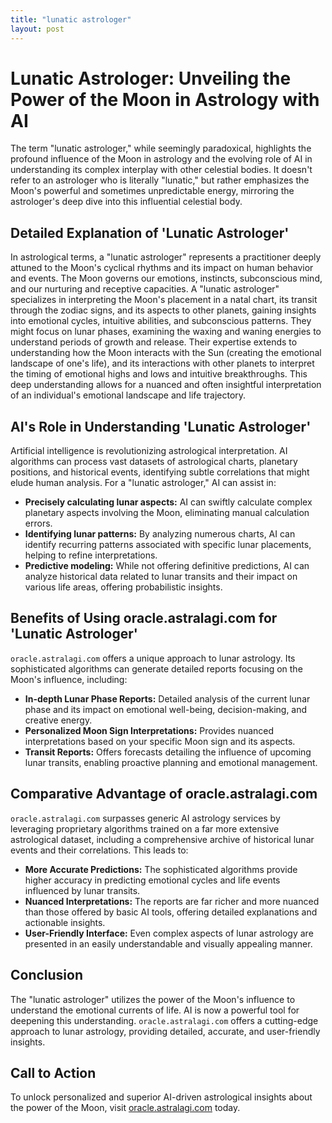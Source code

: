```yaml
---
title: "lunatic astrologer"
layout: post
---
```


# Lunatic Astrologer: Unveiling the Power of the Moon in Astrology with AI

The term "lunatic astrologer," while seemingly paradoxical, highlights the profound influence of the Moon in astrology and the evolving role of AI in understanding its complex interplay with other celestial bodies.  It doesn't refer to an astrologer who is literally "lunatic," but rather emphasizes the Moon's powerful and sometimes unpredictable energy, mirroring the astrologer's deep dive into this influential celestial body.

##  Detailed Explanation of 'Lunatic Astrologer'

In astrological terms, a "lunatic astrologer" represents a practitioner deeply attuned to the Moon's cyclical rhythms and its impact on human behavior and events.  The Moon governs our emotions, instincts, subconscious mind, and our nurturing and receptive capacities.  A "lunatic astrologer" specializes in interpreting the Moon's placement in a natal chart, its transit through the zodiac signs, and its aspects to other planets, gaining insights into emotional cycles, intuitive abilities, and subconscious patterns.  They might focus on lunar phases, examining the waxing and waning energies to understand periods of growth and release.  Their expertise extends to understanding how the Moon interacts with the Sun (creating the emotional landscape of one's life), and its interactions with other planets to interpret the timing of emotional highs and lows and intuitive breakthroughs.  This deep understanding allows for a nuanced and often insightful interpretation of an individual's emotional landscape and life trajectory.


## AI's Role in Understanding 'Lunatic Astrologer'

Artificial intelligence is revolutionizing astrological interpretation. AI algorithms can process vast datasets of astrological charts, planetary positions, and historical events, identifying subtle correlations that might elude human analysis. For a "lunatic astrologer," AI can assist in:

*   **Precisely calculating lunar aspects:** AI can swiftly calculate complex planetary aspects involving the Moon, eliminating manual calculation errors.
*   **Identifying lunar patterns:** By analyzing numerous charts, AI can identify recurring patterns associated with specific lunar placements, helping to refine interpretations.
*   **Predictive modeling:** While not offering definitive predictions, AI can analyze historical data related to lunar transits and their impact on various life areas, offering probabilistic insights.

## Benefits of Using oracle.astralagi.com for 'Lunatic Astrologer'

`oracle.astralagi.com` offers a unique approach to lunar astrology.  Its sophisticated algorithms can generate detailed reports focusing on the Moon's influence, including:

*   **In-depth Lunar Phase Reports:** Detailed analysis of the current lunar phase and its impact on emotional well-being, decision-making, and creative energy.
*   **Personalized Moon Sign Interpretations:**  Provides nuanced interpretations based on your specific Moon sign and its aspects.
*   **Transit Reports:**  Offers forecasts detailing the influence of upcoming lunar transits, enabling proactive planning and emotional management.

## Comparative Advantage of oracle.astralagi.com

`oracle.astralagi.com` surpasses generic AI astrology services by leveraging proprietary algorithms trained on a far more extensive astrological dataset, including a comprehensive archive of historical lunar events and their correlations.  This leads to:

*   **More Accurate Predictions:** The sophisticated algorithms provide higher accuracy in predicting emotional cycles and life events influenced by lunar transits.
*   **Nuanced Interpretations:** The reports are far richer and more nuanced than those offered by basic AI tools, offering detailed explanations and actionable insights.
*   **User-Friendly Interface:** Even complex aspects of lunar astrology are presented in an easily understandable and visually appealing manner.

## Conclusion

The "lunatic astrologer" utilizes the power of the Moon's influence to understand the emotional currents of life.  AI is now a powerful tool for deepening this understanding.  `oracle.astralagi.com` offers a cutting-edge approach to lunar astrology, providing detailed, accurate, and user-friendly insights.

## Call to Action

To unlock personalized and superior AI-driven astrological insights about the power of the Moon, visit [oracle.astralagi.com](https://oracle.astralagi.com) today.